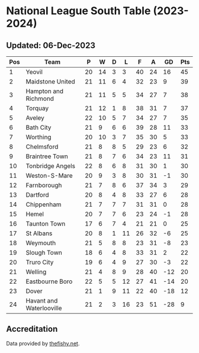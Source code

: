 # National League South Table (2023-2024)
## Updated: 06-Dec-2023

| Pos | Team | P | W | D | L | F | A | GD | Pts |
| --- | --- | --- | --- | --- | --- | --- | --- | --- | --- |
| 1 | Yeovil | 20 | 14 | 3 | 3 | 40 | 24 | 16 | 45 |
| 2 | Maidstone United | 21 | 11 | 6 | 4 | 32 | 23 | 9 | 39 |
| 3 | Hampton and Richmond | 21 | 11 | 5 | 5 | 34 | 27 | 7 | 38 |
| 4 | Torquay | 21 | 12 | 1 | 8 | 38 | 31 | 7 | 37 |
| 5 | Aveley | 22 | 10 | 5 | 7 | 34 | 27 | 7 | 35 |
| 6 | Bath City | 21 | 9 | 6 | 6 | 39 | 28 | 11 | 33 |
| 7 | Worthing | 20 | 10 | 3 | 7 | 35 | 30 | 5 | 33 |
| 8 | Chelmsford | 21 | 8 | 8 | 5 | 29 | 23 | 6 | 32 |
| 9 | Braintree Town | 21 | 8 | 7 | 6 | 34 | 23 | 11 | 31 |
| 10 | Tonbridge Angels | 22 | 8 | 6 | 8 | 31 | 30 | 1 | 30 |
| 11 | Weston-S-Mare | 20 | 9 | 3 | 8 | 30 | 31 | -1 | 30 |
| 12 | Farnborough | 21 | 7 | 8 | 6 | 37 | 34 | 3 | 29 |
| 13 | Dartford | 20 | 8 | 4 | 8 | 33 | 27 | 6 | 28 |
| 14 | Chippenham | 21 | 7 | 7 | 7 | 31 | 31 | 0 | 28 |
| 15 | Hemel | 20 | 7 | 7 | 6 | 23 | 24 | -1 | 28 |
| 16 | Taunton Town | 17 | 6 | 7 | 4 | 21 | 21 | 0 | 25 |
| 17 | St Albans | 20 | 8 | 1 | 11 | 26 | 32 | -6 | 25 |
| 18 | Weymouth | 21 | 5 | 8 | 8 | 23 | 31 | -8 | 23 |
| 19 | Slough Town | 18 | 6 | 4 | 8 | 33 | 31 | 2 | 22 |
| 20 | Truro City | 19 | 6 | 4 | 9 | 27 | 30 | -3 | 22 |
| 21 | Welling | 21 | 4 | 8 | 9 | 28 | 40 | -12 | 20 |
| 22 | Eastbourne Boro | 22 | 5 | 5 | 12 | 27 | 41 | -14 | 20 |
| 23 | Dover | 21 | 1 | 9 | 11 | 22 | 40 | -18 | 12 |
| 24 | Havant and Waterlooville | 21 | 2 | 3 | 16 | 23 | 51 | -28 | 9 |

## Accreditation 

Data provided by [thefishy.net](https://www.thefishy.net/).